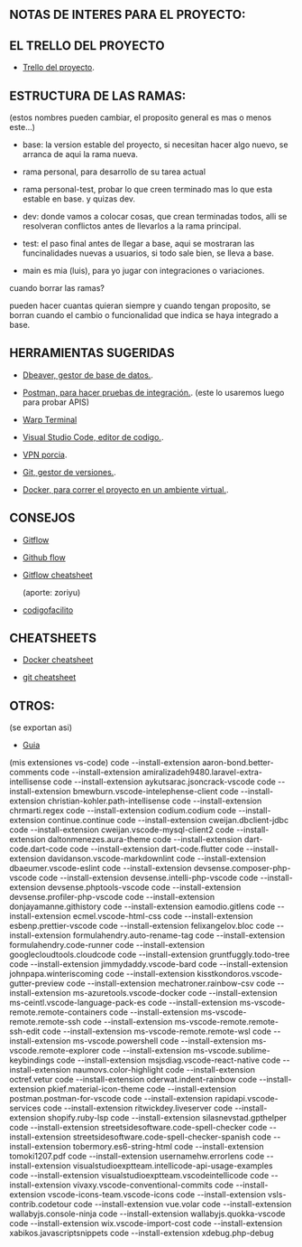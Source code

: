 
## NOTAS DE INTERES PARA EL PROYECTO: 

## EL TRELLO DEL PROYECTO 

- [Trello del proyecto](https://trello.com/b/gaV9pAYI/seridseducation).



## ESTRUCTURA DE LAS RAMAS:
(estos nombres pueden cambiar, el proposito general es mas o menos este...)

- base: la version estable del proyecto, si necesitan hacer algo nuevo, se arranca de aqui la rama nueva.
- rama personal, para desarrollo de su tarea actual
- rama personal-test, probar lo que creen terminado mas lo que esta estable en base. y quizas dev.
- dev: donde vamos a colocar cosas, que crean terminadas todos, alli se resolveran conflictos antes de llevarlos a la rama principal.
- test: el paso final antes de llegar a base, aqui se mostraran las funcinalidades nuevas a usuarios, si todo sale bien, se lleva a base.

- main es mia (luis), para yo jugar con integraciones o variaciones.

cuando borrar las ramas? 

pueden hacer cuantas quieran siempre y cuando tengan proposito, se borran cuando el cambio o funcionalidad que indica se haya integrado a base.

## HERRAMIENTAS SUGERIDAS

- [Dbeaver, gestor de base de datos.](https://dbeaver.io/download/). 

- [Postman, para hacer pruebas de integración.](https://www.postman.com/downloads/).
  (este lo usaremos luego para probar APIS)

- [Warp Terminal](https://www.warp.dev/)

- [Visual Studio Code, editor de codigo.](https://code.visualstudio.com/download).

- [VPN porcia](https://windscribe.com/vpn-for-windows).

- [Git, gestor de versiones.](https://git-scm.com/downloads).

- [Docker, para correr el proyecto en un ambiente virtual.](https://www.docker.com/products/docker-desktop).

## CONSEJOS

- [Gitflow](https://www.atlassian.com/es/git/tutorials/comparing-workflows/gitflow-workflow)

- [Github flow](https://guides.github.com/introduction/flow/)

- [Gitflow cheatsheet](https://danielkummer.github.io/git-flow-cheatsheet/)

  (aporte: zoriyu)
- [codigofacilito](https://codigofacilito.com/)

## CHEATSHEETS

- [Docker cheatsheet](https://www.docker.com/sites/default/files/Docker_CheatSheet_08.09.2016_0.pdf)

- [git cheatsheet](https://github.com/git-cheat-sheet/git-cheat-sheet)

## OTROS:

(se exportan asi)
- [Guia](https://stackoverflow.com/questions/35773299/how-can-you-export-the-visual-studio-code-extension-list)


(mis extensiones vs-code)
code --install-extension aaron-bond.better-comments
code --install-extension amiralizadeh9480.laravel-extra-intellisense
code --install-extension aykutsarac.jsoncrack-vscode
code --install-extension bmewburn.vscode-intelephense-client
code --install-extension christian-kohler.path-intellisense
code --install-extension chrmarti.regex
code --install-extension codium.codium
code --install-extension continue.continue
code --install-extension cweijan.dbclient-jdbc
code --install-extension cweijan.vscode-mysql-client2
code --install-extension daltonmenezes.aura-theme
code --install-extension dart-code.dart-code
code --install-extension dart-code.flutter
code --install-extension davidanson.vscode-markdownlint
code --install-extension dbaeumer.vscode-eslint
code --install-extension devsense.composer-php-vscode
code --install-extension devsense.intelli-php-vscode
code --install-extension devsense.phptools-vscode
code --install-extension devsense.profiler-php-vscode
code --install-extension donjayamanne.githistory
code --install-extension eamodio.gitlens
code --install-extension ecmel.vscode-html-css
code --install-extension esbenp.prettier-vscode
code --install-extension felixangelov.bloc
code --install-extension formulahendry.auto-rename-tag
code --install-extension formulahendry.code-runner
code --install-extension googlecloudtools.cloudcode
code --install-extension gruntfuggly.todo-tree
code --install-extension jimmydaddy.vscode-bard
code --install-extension johnpapa.winteriscoming
code --install-extension kisstkondoros.vscode-gutter-preview
code --install-extension mechatroner.rainbow-csv
code --install-extension ms-azuretools.vscode-docker
code --install-extension ms-ceintl.vscode-language-pack-es
code --install-extension ms-vscode-remote.remote-containers
code --install-extension ms-vscode-remote.remote-ssh
code --install-extension ms-vscode-remote.remote-ssh-edit
code --install-extension ms-vscode-remote.remote-wsl
code --install-extension ms-vscode.powershell
code --install-extension ms-vscode.remote-explorer
code --install-extension ms-vscode.sublime-keybindings
code --install-extension msjsdiag.vscode-react-native
code --install-extension naumovs.color-highlight
code --install-extension octref.vetur
code --install-extension oderwat.indent-rainbow
code --install-extension pkief.material-icon-theme
code --install-extension postman.postman-for-vscode
code --install-extension rapidapi.vscode-services
code --install-extension ritwickdey.liveserver
code --install-extension shopify.ruby-lsp
code --install-extension silasnevstad.gpthelper
code --install-extension streetsidesoftware.code-spell-checker
code --install-extension streetsidesoftware.code-spell-checker-spanish
code --install-extension tobermory.es6-string-html
code --install-extension tomoki1207.pdf
code --install-extension usernamehw.errorlens
code --install-extension visualstudioexptteam.intellicode-api-usage-examples
code --install-extension visualstudioexptteam.vscodeintellicode
code --install-extension vivaxy.vscode-conventional-commits
code --install-extension vscode-icons-team.vscode-icons
code --install-extension vsls-contrib.codetour
code --install-extension vue.volar
code --install-extension wallabyjs.console-ninja
code --install-extension wallabyjs.quokka-vscode
code --install-extension wix.vscode-import-cost
code --install-extension xabikos.javascriptsnippets
code --install-extension xdebug.php-debug

